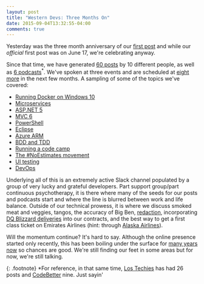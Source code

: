 ```yaml
---
layout: post
title: "Western Devs: Three Months On"
date: 2015-09-04T13:32:55-04:00
comments: true
---
```


Yesterday was the three month anniversary of our [first post][1] and while our *official* first post was on June 17, we're celebrating anyway. 

Since that time, we have generated [60 posts](http://www.westerndevs.com/posts/) by 10 different people, as well as [6 podcasts](http://www.westerndevs.com/podcasts/)<sup>*</sup>. We've spoken at three events and are scheduled at [eight more][4] in the next few months. A sampling of some of the topics we've covered:

* [Running Docker on Windows 10](http://www.westerndevs.com/getting-docker-running-on-windows-10/)
* [Microservices](http://www.westerndevs.com/microservices-a-gentle-introduction/)
* [ASP.NET 5](http://www.westerndevs.com/writing-custom-commands-for-dnx-with-asp-net-5-0/)
* [MVC 6](http://www.westerndevs.com/mvc-6-image-tag-helper/)
* [PowerShell](http://www.westerndevs.com/setting-up-an-iis-site-using-powershell/)
* [Eclipse](http://www.westerndevs.com/running-tomcat-apps-on-docker-through-eclipse/)
* [Azure ARM](http://www.westerndevs.com/using-azure-arm-to-deploy-a-docker-container/)
* [BDD and TDD](http://www.westerndevs.com/bdd-vs-tdd/)
* [Running a code camp](http://www.westerndevs.com/running-your-first-code-camp/)
* [The #NoEstimates movement](http://www.westerndevs.com/podcasts/podcast-no-estimates/)
* [UI testing](http://www.westerndevs.com/on-ui-testing/)
* [DevOps](http://www.westerndevs.com/podcasts/podcast-devops/)

Underlying all of this is an extremely active Slack channel populated by a group of very lucky and grateful developers. Part support group/part continuous psychotherapy, it is there where many of the seeds for our posts and podcasts start and where the line is blurred between work and life balance. Outside of our technical prowess, it is where we discuss smoked meat and veggies, tangos, the accuracy of Big Ben, [redaction](https://twitter.com/Dave_Paquette/status/626524178041024512), incorporating [DQ Blizzard deliveries](https://twitter.com/WesternDevs/status/618493359942860800) into our contracts, and the best way to get a first class ticket on Emirates Airlines (hint: through [Alaska Airlines](http://onemileatatime.boardingarea.com/2015/08/03/alaska-emirates-first-class/)).

Will the momentum continue? It's hard to say. Although the online presence started only recently, this has been boiling under the surface for [many years now](http://www.westerndevs.com/whoweare/) so chances are good. We're still finding our feet in some areas but for now, we're still talking.

{: .footnote}
*For reference, in that same time, [Los Techies][2] has had 26 posts and [CodeBetter][3] nine. Just sayin' <span class="fa fa-smile-o"></span>

[1]: http://www.westerndevs.com/mvc-6-cache-tag-helper/
[2]: http://lostechies.com
[3]: http://codebetter.com
[4]: http://www.westerndevs.com/wherewellbe/